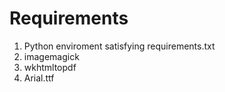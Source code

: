 <h1>Requirements</h1>
<ol>
    <li>Python enviroment satisfying requirements.txt</li>
    <li>imagemagick</li>
    <li>wkhtmltopdf</li>
    <li>Arial.ttf</li>
</ol>

